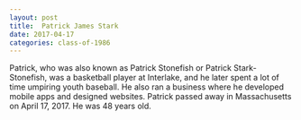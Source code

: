 ```yaml
---
layout: post
title:  Patrick James Stark
date: 2017-04-17
categories: class-of-1986
---
```

Patrick, who was also known as Patrick Stonefish or Patrick Stark-Stonefish, was a basketball player at Interlake, and he later spent a lot of time umpiring youth baseball. He also ran a business where he developed mobile apps and designed websites. Patrick passed away in Massachusetts on April 17, 2017. He was 48 years old.

